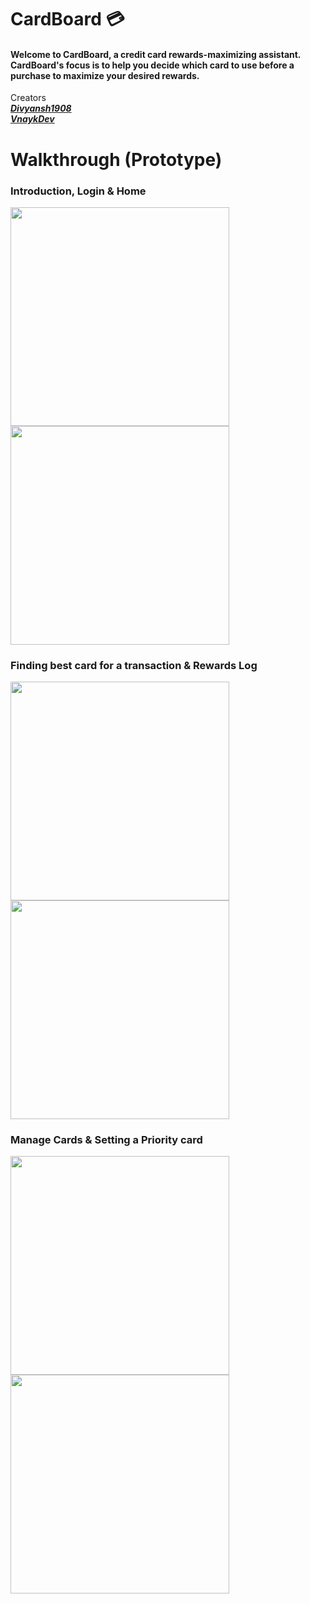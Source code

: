 # CardBoard :credit_card:
#### Welcome to CardBoard, a credit card rewards-maximizing assistant. CardBoard's focus is to help you decide which card to use before a purchase to maximize your desired rewards.   
Creators  
[**_Divyansh1908_**](https://github.com/Divyansh1908)  
[**_VnaykDev_**](https://github.com/VnaykDev)

# Walkthrough (Prototype)  
### Introduction, Login & Home
  
<img src="https://github.com/Divyansh1908/CardBoard/blob/main/Media/gifs/intro_Login.gif" width="350">  <img src="https://github.com/Divyansh1908/CardBoard/blob/main/Media/gifs/add_cards.gif" width="350">
    
### Finding best card for a transaction & Rewards Log  

<img src="https://github.com/Divyansh1908/CardBoard/blob/main/Media/gifs/results.gif" width="350">  <img src="https://github.com/Divyansh1908/CardBoard/blob/main/Media/gifs/trans_logs.gif" width="350">

### Manage Cards & Setting a Priority card

<img src="https://github.com/Divyansh1908/CardBoard/blob/main/Media/gifs/manage_cards.gif" width="350">  <img src="https://github.com/Divyansh1908/CardBoard/blob/main/Media/gifs/Priority_cards.gif" width="350">
